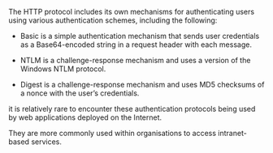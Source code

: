 
The HTTP protocol includes its own mechanisms for authenticating users using various authentication schemes, including the following:

 - Basic is a simple authentication mechanism that sends user credentials as a Base64-encoded string in a request header with each message.

 - NTLM is a challenge-response mechanism and uses a version of the Windows NTLM protocol.

 - Digest is a challenge-response mechanism and uses MD5 checksums of a nonce with the user’s credentials.


it is relatively rare to encounter these authentication protocols being used by web applications deployed on the Internet. 

They are more commonly used within organisations to access intranet-based services.
